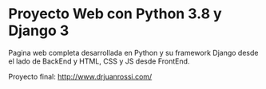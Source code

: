 # Proyecto Web con Python 3.8 y Django 3

Pagina web completa desarrollada en Python y su framework Django desde el lado de BackEnd y HTML, CSS y JS desde FrontEnd.

Proyecto final: http://www.drjuanrossi.com/
